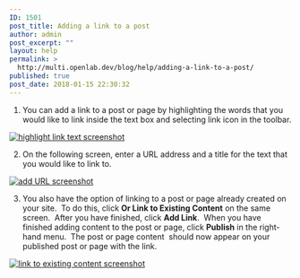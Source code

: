 ```yaml
---
ID: 1501
post_title: Adding a link to a post
author: admin
post_excerpt: ""
layout: help
permalink: >
  http://multi.openlab.dev/blog/help/adding-a-link-to-a-post/
published: true
post_date: 2018-01-15 22:30:32
---
```

1. You can add a link to a post or page by highlighting the words that you would like to link inside the text box and selecting link icon in the toolbar.

<a href="https://openlab.citytech.cuny.edu/wp-content/uploads/2012/08/Adding_Links3.png"><img class="alignnone wp-image-3121 size-full" src="https://openlab.citytech.cuny.edu/wp-content/uploads/2012/08/Adding_Links3.png" sizes="(max-width: 660px) 100vw, 660px" srcset="https://openlab.citytech.cuny.edu/wp-content/uploads/2012/08/Adding_Links3.png 660w, https://openlab.citytech.cuny.edu/wp-content/uploads/2012/08/Adding_Links3-300x125.png 300w" alt="highlight link text screenshot" /></a>

2. On the following screen, enter a URL address and a title for the text that you would like to link to.

<a href="https://openlab.citytech.cuny.edu/wp-content/uploads/2012/08/Adding_Links4.png"><img class="alignnone wp-image-3122 size-full" src="https://openlab.citytech.cuny.edu/wp-content/uploads/2012/08/Adding_Links4.png" sizes="(max-width: 660px) 100vw, 660px" srcset="https://openlab.citytech.cuny.edu/wp-content/uploads/2012/08/Adding_Links4.png 660w, https://openlab.citytech.cuny.edu/wp-content/uploads/2012/08/Adding_Links4-300x171.png 300w" alt="add URL screenshot" /></a>

3. You also have the option of linking to a post or page already created on your site.  To do this, click <strong>Or Link to Existing Content</strong> on the same screen.  After you have finished, click <strong>Add Link</strong>.  When you have finished adding content to the post or page, click <strong>Publish</strong> in the right-hand menu.  The post or page content  should now appear on your published post or page with the link.

<a href="https://openlab.citytech.cuny.edu/wp-content/uploads/2012/08/Adding_Links5.png"><img class="alignnone wp-image-3123 size-full" src="https://openlab.citytech.cuny.edu/wp-content/uploads/2012/08/Adding_Links5.png" sizes="(max-width: 660px) 100vw, 660px" srcset="https://openlab.citytech.cuny.edu/wp-content/uploads/2012/08/Adding_Links5.png 660w, https://openlab.citytech.cuny.edu/wp-content/uploads/2012/08/Adding_Links5-300x260.png 300w" alt="link to existing content screenshot" /></a>